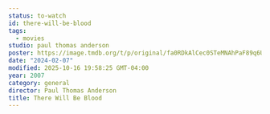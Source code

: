 ```yaml
---
status: to-watch
id: there-will-be-blood
tags:
  - movies
studio: paul thomas anderson
poster: https://image.tmdb.org/t/p/original/fa0RDkAlCec0STeMNAhPaF89q6U.jpg
date: "2024-02-07"
modified: 2025-10-16 19:58:25 GMT-04:00
year: 2007
category: general
director: Paul Thomas Anderson
title: There Will Be Blood
---
```

